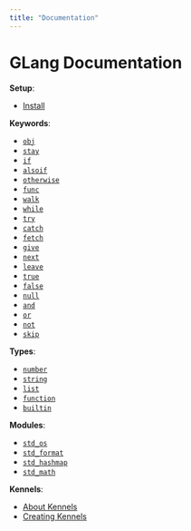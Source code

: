 ```yaml
---
title: "Documentation"
---
```


# GLang Documentation

**Setup**:
- [Install](/docs/install/)

**Keywords**:
- [`obj`](/docs/keywords/obj)
- [`stay`](/docs/keywords/stay)
- [`if`](/docs/keywords/if)
- [`alsoif`](/docs/keywords/alsoif)
- [`otherwise`](/docs/keywords/otherwise)
- [`func`](/docs/keywords/func)
- [`walk`](/docs/keywords/walk)
- [`while`](/docs/keywords/while)
- [`try`](/docs/keywords/try)
- [`catch`](/docs/keywords/catch)
- [`fetch`](/docs/keywords/fetch)
- [`give`](/docs/keywords/give)
- [`next`](/docs/keywords/next)
- [`leave`](/docs/keywords/leave)
- [`true`](/docs/keywords/true)
- [`false`](/docs/keywords/false)
- [`null`](/docs/keywords/null)
- [`and`](/docs/keywords/and)
- [`or`](/docs/keywords/or)
- [`not`](/docs/keywords/not)
- [`skip`](/docs/keywords/skip)

**Types**:
- [`number`](/docs/types/number)
- [`string`](/docs/types/string)
- [`list`](/docs/types/list)
- [`function`](/docs/types/function)
- [`builtin`](/docs/types/builtin)

**Modules**:
- [`std_os`](/docs/modules/std_os)
- [`std_format`](/docs/modules/std_format)
- [`std_hashmap`](/docs/modules/std_hashmap)
- [`std_math`](/docs/modules/std_math)

**Kennels**:
- [About Kennels](/docs/kennels/)
- [Creating Kennels](/docs/kennels/creating)

